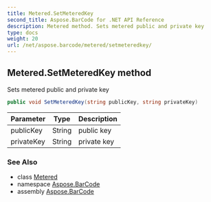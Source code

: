 ```yaml
---
title: Metered.SetMeteredKey
second_title: Aspose.BarCode for .NET API Reference
description: Metered method. Sets metered public and private key
type: docs
weight: 20
url: /net/aspose.barcode/metered/setmeteredkey/
---
```

## Metered.SetMeteredKey method

Sets metered public and private key

```csharp
public void SetMeteredKey(string publicKey, string privateKey)
```

| Parameter | Type | Description |
| --- | --- | --- |
| publicKey | String | public key |
| privateKey | String | private key |

### See Also

* class [Metered](../)
* namespace [Aspose.BarCode](../../metered/)
* assembly [Aspose.BarCode](../../../)


